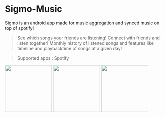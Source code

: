# Sigmo-Music
Sigmo is an android app made for music aggregation and synced music on top of spotify!

>See which songs your friends are listening!
>Connect with friends and listen together!
>Monthly history of listened songs and features like timeline and playbacktime of songs at a given day!

>Supported apps : Spotify


<p float="left">
  <img src="https://github.com/itsarpitr/Sigmo-Music/blob/master/UI%20SS/photo_2021-07-05_13-04-57.jpg" width="150" />
  <img src="https://github.com/itsarpitr/Sigmo-Music/blob/master/UI%20SS/photo_2021-07-05_13-04-59.jpg" width="150" /> 
  <img src="https://github.com/itsarpitr/Sigmo-Music/blob/master/UI%20SS/photo_2021-07-05_13-05-00.jpg" width="150" />
</p>



